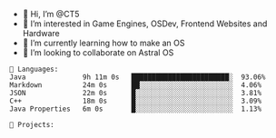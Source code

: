 - 👋 Hi, I’m @CT5
- 👀 I’m interested in Game Engines, OSDev, Frontend Websites and Hardware
- 🌱 I’m currently learning how to make an OS
- 💞️ I’m looking to collaborate on Astral OS

```text
💾 Languages:
Java              9h 11m 0s   ████████████████████████░  93.06%
Markdown          24m 0s      ██░░░░░░░░░░░░░░░░░░░░░░░  4.06%
JSON              22m 0s      █░░░░░░░░░░░░░░░░░░░░░░░░  3.81%
C++               18m 0s      █░░░░░░░░░░░░░░░░░░░░░░░░  3.09%
Java Properties   6m 0s       █░░░░░░░░░░░░░░░░░░░░░░░░  1.13%

💼 Projects:
```
<!---
Cherrytree56567/Cherrytree56567 is a ✨ special ✨ repository because its `README.md` (this file) appears on your GitHub profile.
You can click the Preview link to take a look at your changes. 
--->
